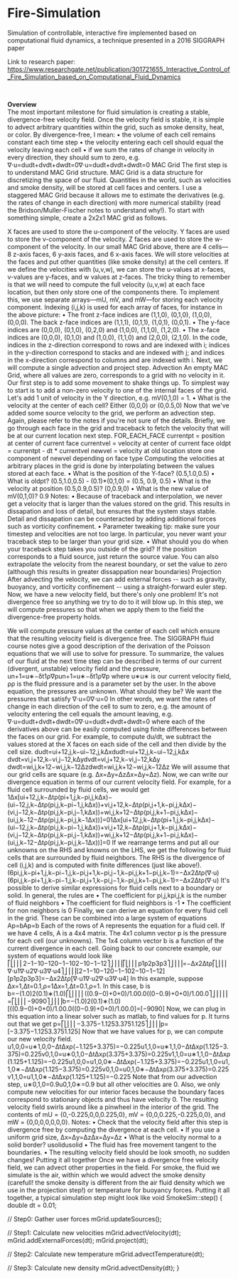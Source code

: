 # Fire-Simulation
Simulation of controllable, interactive fire implemented based on computational fluid dynamics, a technique presented in a 2016 SIGGRAPH paper

Link to research paper: https://www.researchgate.net/publication/301721655_Interactive_Control_of_Fire_Simulation_based_on_Computational_Fluid_Dynamics

<br />

**Overview** <br />
The most important milestone for fluid simulation is creating a stable, divergence-free velocity field. Once the velocity field is stable, it is simple to advect arbitrary quantities within the grid, such as smoke density, heat, or color. By divergence-free, I mean:
•	the volume of each cell remains constant each time step
•	the velocity entering each cell should equal the velocity leaving each cell
•	if we sum the rates of change in velocity in every direction, they should sum to zero, e.g.
∇⋅u=dudt+dvdt+dwdt=0∇⋅u=dudt+dvdt+dwdt=0
MAC Grid
The first step is to understand MAC Grid structure. MAC Grid is a data structure for discretizing the space of our fluid. Quantities in the world, such as velocities and smoke density, will be stored at cell faces and centers. I use a staggered MAC Grid because it allows me to estimate the derivatives (e.g. the rates of change in each direction) with more numerical stability (read the Bridson/Muller-Fischer notes to understand why!).
To start with something simple, create a 2x2x1 MAC grid as follows.
 	 	 
X faces are used to store the u-component of the velocity.	Y faces are used to store the v-component of the velocity.	Z faces are used to store the w-component of the velocity.
In our small MAC Grid above, there are 4 cells—8 z-axis faces, 6 y-axis faces, and 6 x-axis faces. We will store velocities at the faces and put other quantities (like smoke density) at the cell centers. If we define the velocities with (u,v,w), we can store the u-values at x-faces, v-values are y-faces, and w values at z-faces. The tricky thing to remember is that we will need to compute the full velocity (u,v,w) at each face location, but then only store one of the components there. To implement this, we use separate arrays—mU, mV, and mW—for storing each velocity component. Indexing (i,j,k) is used for each array of faces, for instance in the above picture:
•	The front z-face indices are (1,1,0), (0,1,0), (1,0,0), (0,0,0). The back z-face indices are (1,1,1), (0,1,1), (1,0,1), (0,0,1).
•	The y-face indices are (0,0,0), (0,1,0), (0,2,0) and (1,0,0), (1,1,0), (1,2,0).
•	The x-face indices are (0,0,0), (0,1,0) and (1,0,0), (1,1,0) and (2,0,0), (2,1,0).
In the code, indices in the z-direction correspond to rows and are indexed with i; indices in the y-direction correspond to stacks and are indexed with j; and indices in the x-direction correspond to columns and are indexed with i. Next, we will compute a single advection and project step.
Advection
An empty MAC Grid, where all values are zero, corresponds to a grid with no velocity in it. Our first step is to add some movement to shake things up. To simplest way to start is to add a non-zero velocity to one of the internal faces of the grid. Let's add 1 unit of velocity in the Y direction, e.g. mV(0,1,0) = 1.
•	What is the velocity at the center of each cell? Either (0,0,0) or (0,0.5,0)
Now that we've added some source velocity to the grid, we perform an advection step. Again, please refer to the notes if you're not sure of the details. Briefly, we go through each face in the grid and traceback to fetch the velocity that will be at our current location next step.
    FOR_EACH_FACE
        currentpt = position at center of current face
        currentvel = velocity at center of current face 
        oldpt = currentpt - dt * currentvel
        newvel = velocity at old location
        store one component of newvel depending on face type
Computing the velocities at arbitrary places in the grid is done by interpolating between the values stored at each face.
•	What is the position of the Y-face? (0.5,1.0,0.5)
•	What is oldpt? (0.5,1.0,0.5) - (0.1)*(0,1,0) = (0.5, 0.9, 0.5)
•	What is the velocity at position (0.5,0.9,0.5)? (0,0.9,0)
•	What is the new value of mV(0,1,0)? 0.9
Notes:
•	Because of traceback and interpolation, we never get a velocity that is larger than the values stored on the grid. This results in dissapation and loss of detail, but ensures that the system stays stable. Detail and dissapation can be counteracted by adding additional forces such as vorticity confinement.
•	Parameter tweaking tip: make sure your timestep and velocities are not too large. In particular, you never want your traceback step to be larger than your grid size.
•	What should you do when your traceback step takes you outside of the grid? If the position corresponds to a fluid source, just return the source value. You can also extrapolate the velocity from the nearest boundary, or set the value to zero (although this results in greater dissappation near boundaries)
Projection
After advecting the velocity, we can add external forces -- such as gravity, buoyancy, and vorticity confinement -- using a straight-forward euler step. Now, we have a new velocity field, but there's only one problem! It's not divergence free so anything we try to do to it will blow up. In this step, we will compute pressures so that when we apply them to the field the divergence-free property holds.

We will compute pressure values at the center of each cell which ensure that the resulting velocity field is divergence free.
The SIGGRAPH fluid course notes give a good description of the derivation of the Poisson equations that we will use to solve for pressure. To summarize, the values of our fluid at the next time step can be described in terms of our current (divergent, unstable) velocity field and the pressure,
un+1=u∗−δt1ρ∇pun+1=u∗−δt1ρ∇p
where u∗u∗ is our current velocity field, ρρ is the fluid pressure and is a parameter set by the user. In the above equation, the pressures are unknown. What should they be? We want the pressures that satisfy
∇⋅u=0∇⋅u=0
In other words, we want the rates of change in each direction of the cell to sum to zero, e.g. the amount of velocity entering the cell equals the amount leaving, e.g.
∇⋅u=dudt+dvdt+dwdt=0∇⋅u=dudt+dvdt+dwdt=0
where each of the derivatives above can be easily computed using finite differences between the faces on our grid. For example, to compute du/dt, we subtract the values stored at the X faces on each side of the cell and then divide by the cell size.
dudt=ui+12,j,k−ui−12,j,kΔxdudt=ui+12,j,k−ui−12,j,kΔx
dvdt=vi,j+12,k−vi,j−12,kΔydvdt=vi,j+12,k−vi,j−12,kΔy
dwdt=wi,j,k+12−wi,j,k−12Δzdwdt=wi,j,k+12−wi,j,k−12Δz
We will assume that our grid cells are square (e.g. Δx=Δy=ΔzΔx=Δy=Δz). Now, we can write our divergence equation in terms of our current velocity field. For example, for a fluid cell surrounded by fluid cells, we would get
1Δx[ui+12,j,k−Δtρ(pi+1,j,k−pi,j,kΔx)−(ui−12,j,k−Δtρ(pi,j,k−pi−1,j,kΔx))+vi,j+12,k−Δtρ(pi,j+1,k−pi,j,kΔx)−(vi,j−12,k−Δtρ(pi,j,k−pi,j−1,kΔx))+wi,j,k+12−Δtρ(pi,j,k+1−pi,j,kΔx)−(ui,j,k−12−Δtρ(pi,j,k−pi,j,k−1Δx))]=01Δx[ui+12,j,k−Δtρ(pi+1,j,k−pi,j,kΔx)−(ui−12,j,k−Δtρ(pi,j,k−pi−1,j,kΔx))+vi,j+12,k−Δtρ(pi,j+1,k−pi,j,kΔx)−(vi,j−12,k−Δtρ(pi,j,k−pi,j−1,kΔx))+wi,j,k+12−Δtρ(pi,j,k+1−pi,j,kΔx)−(ui,j,k−12−Δtρ(pi,j,k−pi,j,k−1Δx))]=0
If we rearrange terms and put all our unknowns on the RHS and knowns on the LHS, we get the following for fluid cells that are surrounded by fluid neighbors. The RHS is the divergence of cell (i,j,k) and is computed with finite differences (just like above!).
(6pi,j,k−pi+1,j,k−pi−1,j,k−pi,j+1,k−pi,j−1,k−pi,j,k+1−pi,j,k−1)=−Δx2Δtρ(∇⋅u)(6pi,j,k−pi+1,j,k−pi−1,j,k−pi,j+1,k−pi,j−1,k−pi,j,k+1−pi,j,k−1)=−Δx2Δtρ(∇⋅u)
It's possible to derive similar expressions for fluid cells next to a boundary or solid. In general, the rules are
•	The coefficient for pi,j,kpi,j,k is the number of fluid neighbors
•	The coefficient for fluid neighbors is -1
•	The coefficient for non neighbors is 0
Finally, we can derive an equation for every fluid cell in the grid. These can be combined into a large system of equations
Ap=bAp=b
Each of the rows of A represents the equation for a fluid cell. If we have 4 cells, A is a 4x4 matrix. The 4x1 column vector p is the pressure for each cell (our unknowns). The 1x4 column vector b is a function of the current divergence in each cell. Going back to our concrete example, our system of equations would look like
⎡⎣⎢⎢⎢2−1−10−120−1−102−10−1−12⎤⎦⎥⎥⎥⎡⎣⎢⎢⎢p1p2p3p3⎤⎦⎥⎥⎥=−Δx2Δtρ⎡⎣⎢⎢⎢∇⋅u1∇⋅u2∇⋅u3∇⋅u4⎤⎦⎥⎥⎥[2−1−10−120−1−102−10−1−12][p1p2p3p3]=−Δx2Δtρ[∇⋅u1∇⋅u2∇⋅u3∇⋅u4]
In this example, suppose Δx=1,Δt=0.1,ρ=1Δx=1,Δt=0.1,ρ=1. In this case, b is
b=−(1.0)2(0.1)∗(1.0)⎡⎣⎢⎢⎢⎢((0.9−0)+0+0)/1.00.0((0−0.9)+0+0)/1.00.0⎤⎦⎥⎥⎥⎥=⎡⎣⎢⎢⎢−9090⎤⎦⎥⎥⎥b=−(1.0)2(0.1)∗(1.0)[((0.9−0)+0+0)/1.00.0((0−0.9)+0+0)/1.00.0]=[−9090]
Now, we can plug in this equation into a linear solver such as matlab, to find values for p. It turns out that we get
p=⎡⎣⎢⎢⎢−3.375−1.1253.3751.125⎤⎦⎥⎥⎥p=[−3.375−1.1253.3751.125]
Now that we have values for p, we can compute our new velocity field.
u1,0,0=u∗1,0,0−ΔtΔxρ(−1.125+3.375)=−0.225u1,1,0=u∗1,1,0−ΔtΔxρ(1.125−3.375)=0.225v0,1,0=u∗0,1,0−ΔtΔxρ(3.375+3.375)=0.225v1,1,0=u∗1,1,0−ΔtΔxρ(1.125+1.125)=−0.225u1,0,0=u1,0,0∗−ΔtΔxρ(−1.125+3.375)=−0.225u1,1,0=u1,1,0∗−ΔtΔxρ(1.125−3.375)=0.225v0,1,0=u0,1,0∗−ΔtΔxρ(3.375+3.375)=0.225v1,1,0=u1,1,0∗−ΔtΔxρ(1.125+1.125)=−0.225
Note that from our advection step, u∗0,1,0=0.9u0,1,0∗=0.9 but all other velocities are 0. Also, we only compute new velocities for our interior faces because the boundary faces correspond to stationary objects and thus have velocity 0. The resulting velocity field swirls around like a pinwheel in the interior of the grid. The contents of mU = {0,-0.225,0,0,0.225,0}, mV = {0,0,0.225,-0.225,0,0}, and mW = {0,0,0,0,0,0,0}. 
Notes:
•	Check that the velocity field after this step is divergence free by computing the divergence at each cell.
•	If you use a uniform grid size, Δx=Δy=ΔzΔx=Δy=Δz
•	What is the velocity normal to a solid border? usolidusolid
•	The fluid has free movement tangent to the boundaries.
•	The resulting velocity field should be look smooth, no sudden changes!
Putting it all together
Once we have a divergence free velocity field, we can advect other properties in the field. For smoke, the fluid we simulate is the air, within which we would advect the smoke density (carefull! the smoke density is different from the air fluid density which we use in the projection step!) or temperature for buoyancy forces. Putting it all together, a typical simulation step might look like
void SmokeSim::step()
{
   double dt = 0.01;

   // Step0: Gather user forces
   mGrid.updateSources();

   // Step1: Calculate new velocities
   mGrid.advectVelocity(dt);
   mGrid.addExternalForces(dt);
   mGrid.project(dt);

   // Step2: Calculate new temperature
   mGrid.advectTemperature(dt);

   // Step3: Calculate new density 
   mGrid.advectDensity(dt);
}
